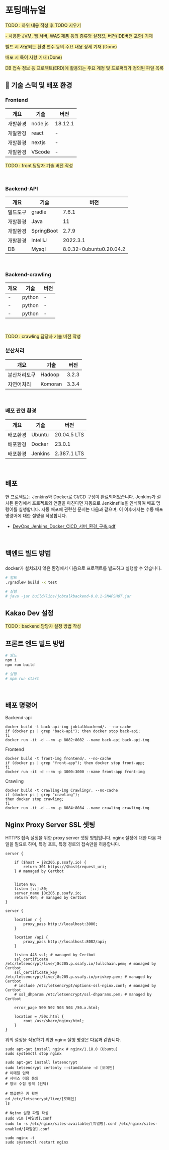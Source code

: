 # 포팅매뉴얼
<span style='background-color: #fff5b1'> TODO : 하위 내용 작성 후 TODO 지우기</span>

<span style='background-color: #fff5b1'> - 사용한 JVM, 웹 서버, WAS 제품 등의 종류와 설정값, 버전(IDE버전 포함) 기재</span>

<span style='background-color: #fff5b1'> 빌드 시 사용되는 환경 변수 등의 주요 내용 상세 기재 (Done) </span>

<span style='background-color: #fff5b1'> 배포 시 특이 사항 기재 (Done) </span> 

<span style='background-color: #fff5b1'> DB 접속 정보 등 프로젝트(ERD)에 활용되는 주요 계정 및 프로퍼티가 정의된 파일 목록 </span>
## 🛫 기술 스택 및 배포 환경

### **Frontend**
|개요|기술|버전|
|------|---|---|
|개발환경|node.js|18.12.1|
|개발환경|react| - |
|개발환경|nextjs| - |
|개발환경|VScode|-|

<span style='background-color: #fff5b1'> TODO : front 담당자 기술 버전 작성 </span>

<br>

### **Backend-API**
|개요|기술|버전|
|------|---|---|
|빌드도구|gradle|7.6.1|
|개발환경|Java|11|
|개발환경|SpringBoot|2.7.9|
|개발환경|IntelliJ|2022.3.1|
|DB|Mysql|8.0.32-0ubuntu0.20.04.2|
<br>

### **Backend-crawling**
|개요|기술|버전|
|------|---|---|
| - |python|-|
| - |python|-|
| - |python|-|
<br>

<span style='background-color: #fff5b1'> TODO : crawling 담당자 기술 버전 작성 </span>

### **분산처리**
|개요|기술|버전|
|------|---|---|
|분산처리도구|Hadoop|3.2.3|
|자연어처리|Komoran|3.3.4|
<br>

### **배포 관련 환경**
|개요|기술|버전|
|------|---|---|
|배포환경|Ubuntu|20.04.5 LTS|
|배포환경|Docker|23.0.1|
|배포환경|Jenkins|2.387.1 LTS|
<br>

## 배포
현 프로젝트는 Jenkins와 Docker로 CI/CD 구성이 완료되어있습니다. Jenkins가 설치된 환경에서 프로젝트와 연결을 마친다면 자동으로 Jenkinsfile을 인식하여 배포 명령어를 실행합니다.
자동 배포에 관련한 문서는 다음과 같으며, 이 이후에서는 수동 배포 명령어에 대한 설명을 작성합니다.
- [DevOps_Jenkins_Docker_CICD_서버_환경_구축.pdf](DevOps_Jenkins_Docker_CICD_서버_환경_구축.pdf)
<br/>

## 백엔드 빌드 방법
### 
docker가 설치되지 않은 환경에서 다음으로 프로젝트를 빌드하고 실행할 수 있습니다.
``` bash
# 빌드
./gradlew build -x test

# 실행
# java -jar build/libs/jobtalkbackend-0.0.1-SNAPSHOT.jar
```

## Kakao Dev 설정

<span style='background-color: #fff5b1'> TODO : backend 담당자 설정 방법 작성 </span>

## 프론트 엔드 빌드 방법
``` bash
# 빌드
npm i
npm run build

# 실행
# npm run start
```
<br/>

## 배포 명령어
Backend-api
``` docker
docker build -t back-api-img jobtalkbackend/. --no-cache
if (docker ps | grep "back-api"); then docker stop back-api;
fi
docker run -it -d --rm -p 8082:8082 --name back-api back-api-img
```
Frontend
``` docker
docker build -t front-img frontend/. --no-cache
if (docker ps | grep "front-app"); then docker stop front-app;
fi
docker run -it -d --rm -p 3000:3000 --name front-app front-img
```
Crawling
``` docker
docker build -t crawling-img Crawling/. --no-cache
if (docker ps | grep "crawling"); 
then docker stop crawling;
fi
docker run -it -d --rm -p 8084:8084 --name crawling crawling-img
```

## Nginx Proxy Server SSL 셋팅
HTTPS 접속 설정을 위한 proxy server 셋팅 방법입니다.
nginx 설정에 대한 다음 파일을 필요로 하며, 특정 포트, 특정 경로의 접속만을 허용합니다.

```
server {

    if ($host = j8c205.p.ssafy.io) {
        return 301 https://$host$request_uri;
    } # managed by Certbot


    listen 80;
    listen [::]:80;
    server_name j8c205.p.ssafy.io;
    return 404; # managed by Certbot
}

server {
    
    location / {
        proxy_pass http://localhost:3000;
    }

    location /api {
        proxy_pass http://localhost:8082/api;
    }

    listen 443 ssl; # managed by Certbot
    ssl_certificate /etc/letsencrypt/live/j8c205.p.ssafy.io/fullchain.pem; # managed by Certbot
    ssl_certificate_key /etc/letsencrypt/live/j8c205.p.ssafy.io/privkey.pem; # managed by Certbot
    # include /etc/letsencrypt/options-ssl-nginx.conf; # managed by Certbot
    # ssl_dhparam /etc/letsencrypt/ssl-dhparams.pem; # managed by Certbot

    error_page 500 502 503 504 /50.x.html;

    location = /50x.html {
        root /usr/share/nginx/html;
    }
}

```

위의 설정을 적용하기 위한 nginx 실행 명령은 다음과 같습니다.

```
sudo apt-get install nginx # nginx/1.18.0 (Ubuntu)
sudo systemctl stop nginx

sudo apt-get install letsencrypt
sudo letsencrypt certonly --standalone -d [도메인]
# 이메일 입력
# 서비스 이용 동의
# 정보 수집 동의 (선택)

# 발급받은 키 확인
cd /etc/letsencrypt/live/[도메인]
ls

# Nginx 설정 파일 작성
sudo vim [파일명].conf
sudo ln -s /etc/nginx/sites-available/[파일명].conf /etc/nginx/sites-enabled/[파일명].conf

sudo nginx -t
sudo systemctl restart nginx

```